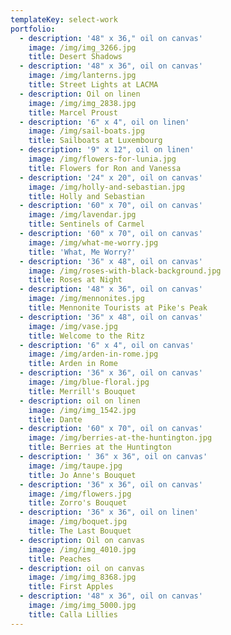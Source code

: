 ```yaml
---
templateKey: select-work
portfolio:
  - description: '48" x 36," oil on canvas'
    image: /img/img_3266.jpg
    title: Desert Shadows
  - description: '48" x 36", oil on canvas'
    image: /img/lanterns.jpg
    title: Street Lights at LACMA
  - description: Oil on linen
    image: /img/img_2838.jpg
    title: Marcel Proust
  - description: '6" x 4", oil on linen'
    image: /img/sail-boats.jpg
    title: Sailboats at Luxembourg
  - description: '9" x 12", oil on linen'
    image: /img/flowers-for-lunia.jpg
    title: Flowers for Ron and Vanessa
  - description: '24" x 20", oil on canvas'
    image: /img/holly-and-sebastian.jpg
    title: Holly and Sebastian
  - description: '60" x 70", oil on canvas'
    image: /img/lavendar.jpg
    title: Sentinels of Carmel
  - description: '60" x 70", oil on canvas'
    image: /img/what-me-worry.jpg
    title: 'What, Me Worry?'
  - description: '36" x 48", oil on canvas'
    image: /img/roses-with-black-background.jpg
    title: Roses at Night
  - description: '48" x 36", oil on canvas'
    image: /img/mennonites.jpg
    title: Mennonite Tourists at Pike's Peak
  - description: '36" x 48", oil on canvas'
    image: /img/vase.jpg
    title: Welcome to the Ritz
  - description: '6" x 4", oil on canvas'
    image: /img/arden-in-rome.jpg
    title: Arden in Rome
  - description: '36" x 36", oil on canvas'
    image: /img/blue-floral.jpg
    title: Merrill's Bouquet
  - description: oil on linen
    image: /img/img_1542.jpg
    title: Dante
  - description: '60" x 70", oil on canvas'
    image: /img/berries-at-the-huntington.jpg
    title: Berries at the Huntington
  - description: ' 36" x 36", oil on canvas'
    image: /img/taupe.jpg
    title: Jo Anne's Bouquet
  - description: '36" x 36", oil on canvas'
    image: /img/flowers.jpg
    title: Zorro's Bouquet
  - description: '36" x 36", oil on linen'
    image: /img/boquet.jpg
    title: The Last Bouquet
  - description: Oil on canvas
    image: /img/img_4010.jpg
    title: Peaches
  - description: oil on canvas
    image: /img/img_8368.jpg
    title: First Apples
  - description: '48" x 36", oil on canvas'
    image: /img/img_5000.jpg
    title: Calla Lillies
---
```


